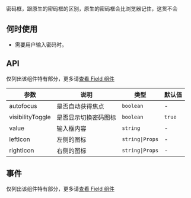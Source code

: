 ﻿密码框，跟原生的密码框的区别，原生的密码框会比浏览器记住，这货不会

## 何时使用

- 需要用户输入密码时。

## API

仅列出该组件特有部分，更多请[查看 Field 组件](#!components!index?type=Field)

| 参数      | 说明             | 类型            | 默认值 |
| --------- | ---------------- | --------------- | ------ |
| autofocus | 是否自动获得焦点 | `boolean`       | -      |
| visibilityToggle | 是否显示切换密码图标 | `boolean` | `true` |
| value     | 输入框内容       | `string`        | -      |
| leftIcon  | 左侧的图标       | `string\|Props` | -      |
| rightIcon | 右侧的图标       | `string\|Props` | -      |

## 事件

仅列出该组件特有部分，更多请[查看 Field 组件](#!components!index?type=Field)

